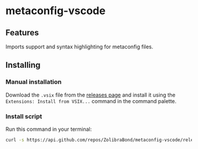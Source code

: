 # metaconfig-vscode

## Features

Imports support and syntax highlighting for metaconfig files.

## Installing
### Manual installation
Download the `.vsix` file from the [releases page](https://github.com/ZolibraBond/metaconfig-vscode/releases) and install it using the `Extensions: Install from VSIX...` command in the command palette.

### Install script
Run this command in your terminal:
```bash
curl -s https://api.github.com/repos/ZolibraBond/metaconfig-vscode/releases/latest | grep "browser_download_url" | cut -d : -f 2,3 | tr -d \" | wget -qi - && code --install-extension ./metaconfig-extension.vsix && rm metaconfig-extension.vsix
```